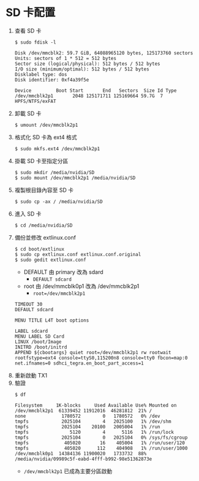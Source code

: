# SD 卡配置
1. 查看 SD 卡
    ```
    $ sudo fdisk -l
    ```
    ```
    Disk /dev/mmcblk2: 59.7 GiB, 64088965120 bytes, 125173760 sectors
    Units: sectors of 1 * 512 = 512 bytes
    Sector size (logical/physical): 512 bytes / 512 bytes
    I/O size (minimum/optimal): 512 bytes / 512 bytes
    Disklabel type: dos
    Disk identifier: 0xf4a39f5e

    Device         Boot Start       End   Sectors  Size Id Type
    /dev/mmcblk2p1       2048 125171711 125169664 59.7G  7 HPFS/NTFS/exFAT
    ```
2. 卸載 SD 卡
    ```
    $ umount /dev/mmcblk2p1
    ```
3. 格式化 SD 卡為 ext4 格式
    ```
    $ sudo mkfs.ext4 /dev/mmcblk2p1
    ```
4. 掛載 SD 卡至指定分區
    ```
    $ sudo mkdir /media/nvidia/SD
    $ sudo mount /dev/mmcblk2p1 /media/nvidia/SD
    ```
5. 複製根目錄內容至 SD 卡
    ```
    $ sudo cp -ax / /media/nvidia/SD
    ```
6. 進入 SD 卡
    ```
    $ cd /media/nvidia/SD
    ```
7. 備份並修改 extlinux.conf
    ```
    $ cd boot/extlinux
    $ sudo cp extlinux.conf extlinux.conf.original
    $ sudo gedit extlinux.conf
    ```
    - DEFAULT 由 primary 改為 sdard
        - ```DEFAULT sdcard```
    - root 由 /dev/mmcblk0p1 改為 /dev/mmcblk2p1
        - ```root=/dev/mmcblk2p1```
    ```
    TIMEOUT 30
    DEFAULT sdcard

    MENU TITLE L4T boot options

    LABEL sdcard
    MENU LABEL SD Card
    LINUX /boot/Image
    INITRD /boot/initrd
    APPEND ${cbootargs} quiet root=/dev/mmcblk2p1 rw rootwait rootfstype=ext4 console=ttyS0,115200n8 console=tty0 fbcon=map:0 net.ifnames=0 sdhci_tegra.en_boot_part_access=1 
    ```
8. 重新啟動 TX1
9. 驗證
    ```
    $ df
    ```
    ```
    Filesystem     1K-blocks     Used Available Use% Mounted on
    /dev/mmcblk2p1  61339452 11912016  46281812  21% /
    none             1780572        0   1780572   0% /dev
    tmpfs            2025104        4   2025100   1% /dev/shm
    tmpfs            2025104    20100   2005004   1% /run
    tmpfs               5120        4      5116   1% /run/lock
    tmpfs            2025104        0   2025104   0% /sys/fs/cgroup
    tmpfs             405020       16    405004   1% /run/user/120
    tmpfs             405020      112    404908   1% /run/user/1000
    /dev/mmcblk0p1  14384136 11900020   1733732  88% /media/nvidia/09989c5f-eabd-4fff-b992-98e51362873e
    ```
    - ```/dev/mmcblk2p1``` 已成為主要分區啟動
